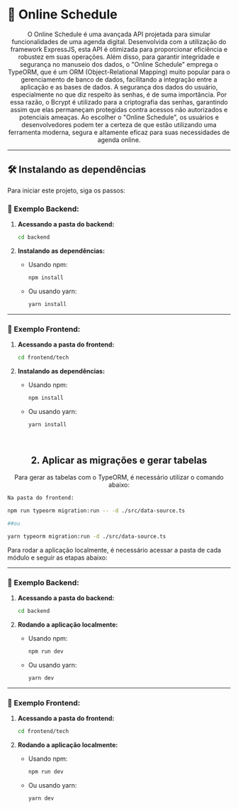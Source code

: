<p align="center">
  <h1>📖 Online Schedule</h1>
</p>
<p align="center">O Online Schedule é uma avançada API projetada para simular funcionalidades de uma agenda digital. Desenvolvida com a utilização do framework ExpressJS, esta API é otimizada para proporcionar eficiência e robustez em suas operações. Além disso, para garantir integridade e segurança no manuseio dos dados, o "Online Schedule" emprega o TypeORM, que é um ORM (Object-Relational Mapping) muito popular para o gerenciamento de banco de dados, facilitando a integração entre a aplicação e as bases de dados. A segurança dos dados do usuário, especialmente no que diz respeito às senhas, é de suma importância. Por essa razão, o Bcrypt é utilizado para a criptografia das senhas, garantindo assim que elas permaneçam protegidas contra acessos não autorizados e potenciais ameaças. Ao escolher o "Online Schedule", os usuários e desenvolvedores podem ter a certeza de que estão utilizando uma ferramenta moderna, segura e altamente eficaz para suas necessidades de agenda online.</p>

---

## 🛠️ Instalando as dependências

Para iniciar este projeto, siga os passos:

### 📁 Exemplo Backend:

1. **Acessando a pasta do backend:**
    ```bash
    cd backend
    ```

2. **Instalando as dependências:**
    - Usando npm:
      ```bash
      npm install
      ```
    - Ou usando yarn:
      ```bash
      yarn install
      ```

---

### 📁 Exemplo Frontend:

1. **Acessando a pasta do frontend:**
    ```bash
    cd frontend/tech
    ```

2. **Instalando as dependências:**
    - Usando npm:
      ```bash
      npm install
      ```
    - Ou usando yarn:
      ```bash
      yarn install
      ```

<br>

<div align="center">
    <h2>
    2. Aplicar as migrações e gerar tabelas
    </h2>
    <p>Para gerar as tabelas com o TypeORM, é necessário utilizar o comando abaixo:</p>
</div>

```bash
Na pasta do frontend:

npm run typeorm migration:run -- -d ./src/data-source.ts

##ou

yarn typeorm migration:run -d ./src/data-source.ts
```
Para rodar a aplicação localmente, é necessário acessar a pasta de cada módulo e seguir as etapas abaixo:

---

### 📁 Exemplo Backend:

1. **Acessando a pasta do backend:**
    ```bash
    cd backend
    ```

2. **Rodando a aplicação localmente:**
    - Usando npm:
      ```bash
      npm run dev
      ```
    - Ou usando yarn:
      ```bash
      yarn dev
      ```

---

### 📁 Exemplo Frontend:

1. **Acessando a pasta do frontend:**
    ```bash
    cd frontend/tech
    ```

2. **Rodando a aplicação localmente:**
    - Usando npm:
      ```bash
      npm run dev
      ```
    - Ou usando yarn:
      ```bash
      yarn dev
      ```